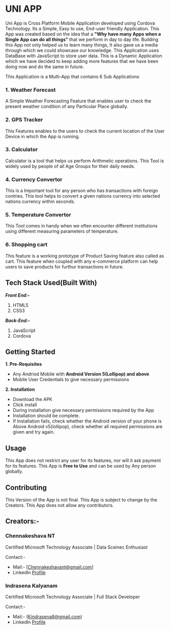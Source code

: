 # UNI APP
Uni App is Cross Platform Mobile Application developed using Cordova Technology. Its a Simple, Easy to use, End-user friendly Application. This App was created based on the idea that a **"Why have many Apps when a Single App can do all things"** that we perform in day to day life. Building this App not only helped us to learn many things, It also gave us a media through which we could showcase our knowledge.
This Application uses DataBase with JavaScript to store user data. This is a Dynamic Application which we have decided to keep adding more features that we have been doing now and do the same in future.

This Application is a Multi-App that contains 6 Sub Applications 
### 1. Weather Forecast
A Simple Weather Forecasting Feature that enables user to check the present weather condition of any Particular Place globally.

### 2. GPS Tracker
This Features enables to the users to check the current location of the User Device in which the App is running.

### 3. Calculator
Calculator is a tool that helps us perform Arithmetic operations. This Tool is widely used by people of all Age Groups for their daily needs.

### 4. Currency Convertor
This is a Important tool for any person who has transactions with foreign contries. This tool helps to convert a given nations currency into selected nations currency within seconds. 

### 5. Temperature Convertor
This Tool comes in handy when we often encounter different institutions using different measuring parameters of temperature.

### 6. Shopping cart
This feature is a working prototype of Product Saving feature also called as cart. This feature when coupled with any e-commerce platform can help users to save products for furthur transactions in future.

## Tech Stack Used(Built With)
***Front End:-***
1. HTML5
2. CSS3

***Back-End:-***
1. JavaScript
2. Cordova 

## Getting Started
**1. Pre-Requisites**
- Any Andriod Mobile with **Android Version 5(Lollipop) and above**
- Mobile User Credentials to give necessary permissions

**2. Installation**
- Download the APK 
- Click install 
- During installation give necessary permissions required by the App
- Installation should be complete.
- If Installation fails, check whether the Android version of your phone is Above Android v5(lollipop), check whether all required permissions are given and try again.

## Usage
This App does not restrict any user for its features, nor will it ask payment for its features.
This App is **Free to Use** and can be used by Any person globally.

## Contributing

This Version of the App is not final. This App is subject to change by the Creators.
This App does not allow any contributors.

## Creators:-
### Chennakeshava NT

Certified Microsoft Technology Associate | Data Sceinec Enthusiast

Contact:- 
- Mail:- [Chennakeshavant@gmail.com]
- LinkedIn [Profile](https://www.linkedin.com/in/chennakeshavant/)

### Indrasena Kalyanam

Certified Microsoft Technology Associate | Full Stack Developer

Contact:- 
- Mail:- (Kindrasena8@gmail.com)
- LinkedIn [Profile](https://www.linkedin.com/in/indrasena-kalyanam/)


